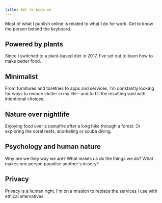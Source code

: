 ```yaml
---
title: Get to know me
---
```


Most of what I publish online is related to what I do for work. Get to know the person behind the keyboard.

## Powered by plants

Since I switched to a plant-based diet in 2017, I've set out to learn how to make better food.

## Minimalist

From furnitures and toiletries to apps and services, I'm constantly looking for ways to reduce clutter in my life—and to fill the resulting void with intentional choices.

## Nature over nightlife

Enjoying food over a campfire after a long hike through a forest. Or exploring the coral reefs, snorkeling or scuba diving.

## Psychology and human nature

Why are we they way we are? What makes us do the things we do? What makes one person paradise another's misery?

## Privacy

Privacy is a human right. I'm on a mission to replace the services I use with ethical alternatives.
